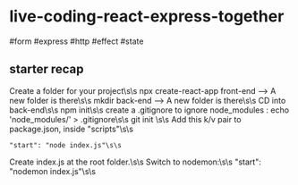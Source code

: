 # live-coding-react-express-together
#form #express #http #effect #state

## starter recap

Create a folder for your project\s\s
npx create-react-app front-end --> A new folder is there\s\s
mkdir back-end --> A new folder is there\s\s
CD into back-end\s\s
npm init\s\s
create a .gitignore to ignore node_modules : echo 'node_modules/' > .gitignore\s\s
git init \s\s
Add this k/v pair to package.json, inside "scripts"\s\s

    "start": "node index.js"\s\s

Create index.js at the root folder.\s\s
    Switch to nodemon:\s\s
    "start": "nodemon index.js"\s\s
